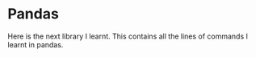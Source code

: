 # Pandas
Here is the next library I learnt.
This contains all the lines of commands I learnt in pandas.
